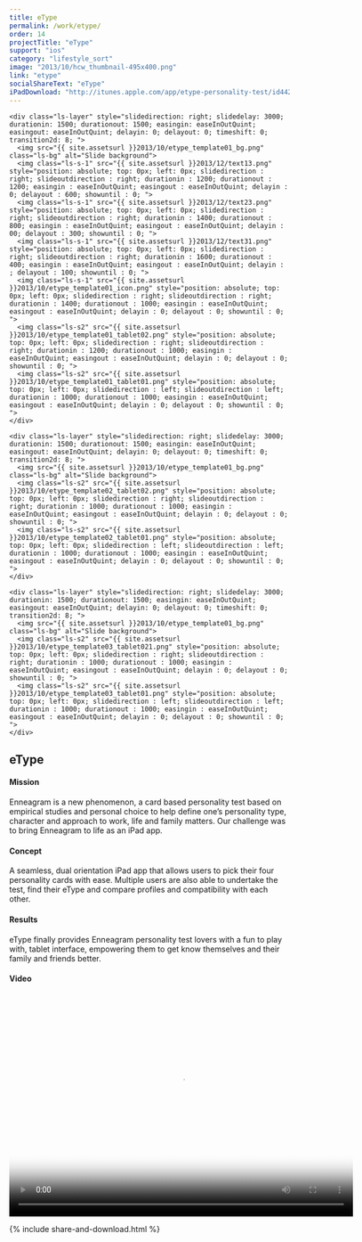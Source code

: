 ```yaml
---
title: eType
permalink: /work/etype/
order: 14
projectTitle: "eType"
support: "ios"
category: "lifestyle_sort"
image: "2013/10/hcw_thumbnail-495x400.png"
link: "etype"
socialShareText: "eType"
iPadDownload: "http://itunes.apple.com/app/etype-personality-test/id442888479?ls=1&mt=8"
---
```

<div class="avia-layerslider solid_bottom_border">
  <div id="layerslider_1" class="ls-wp-container">

    <div class="ls-layer" style="slidedirection: right; slidedelay: 3000; durationin: 1500; durationout: 1500; easingin: easeInOutQuint; easingout: easeInOutQuint; delayin: 0; delayout: 0; timeshift: 0; transition2d: 8; ">
      <img src="{{ site.assetsurl }}2013/10/etype_template01_bg.png" class="ls-bg" alt="Slide background">
      <img class="ls-s-1" src="{{ site.assetsurl }}2013/12/text13.png" style="position: absolute; top: 0px; left: 0px; slidedirection : right; slideoutdirection : right; durationin : 1200; durationout : 1200; easingin : easeInOutQuint; easingout : easeInOutQuint; delayin : 0; delayout : 600; showuntil : 0; ">
      <img class="ls-s-1" src="{{ site.assetsurl }}2013/12/text23.png" style="position: absolute; top: 0px; left: 0px; slidedirection : right; slideoutdirection : right; durationin : 1400; durationout : 800; easingin : easeInOutQuint; easingout : easeInOutQuint; delayin : 00; delayout : 300; showuntil : 0; ">
      <img class="ls-s-1" src="{{ site.assetsurl }}2013/12/text31.png" style="position: absolute; top: 0px; left: 0px; slidedirection : right; slideoutdirection : right; durationin : 1600; durationout : 400; easingin : easeInOutQuint; easingout : easeInOutQuint; delayin : ; delayout : 100; showuntil : 0; ">
      <img class="ls-s-1" src="{{ site.assetsurl }}2013/10/etype_template01_icon.png" style="position: absolute; top: 0px; left: 0px; slidedirection : right; slideoutdirection : right; durationin : 1400; durationout : 1000; easingin : easeInOutQuint; easingout : easeInOutQuint; delayin : 0; delayout : 0; showuntil : 0; ">
      <img class="ls-s2" src="{{ site.assetsurl }}2013/10/etype_template01_tablet02.png" style="position: absolute; top: 0px; left: 0px; slidedirection : right; slideoutdirection : right; durationin : 1200; durationout : 1000; easingin : easeInOutQuint; easingout : easeInOutQuint; delayin : 0; delayout : 0; showuntil : 0; ">
      <img class="ls-s2" src="{{ site.assetsurl }}2013/10/etype_template01_tablet01.png" style="position: absolute; top: 0px; left: 0px; slidedirection : left; slideoutdirection : left; durationin : 1000; durationout : 1000; easingin : easeInOutQuint; easingout : easeInOutQuint; delayin : 0; delayout : 0; showuntil : 0; ">
    </div>

    <div class="ls-layer" style="slidedirection: right; slidedelay: 3000; durationin: 1500; durationout: 1500; easingin: easeInOutQuint; easingout: easeInOutQuint; delayin: 0; delayout: 0; timeshift: 0; transition2d: 8; ">
      <img src="{{ site.assetsurl }}2013/10/etype_template01_bg.png" class="ls-bg" alt="Slide background">
      <img class="ls-s2" src="{{ site.assetsurl }}2013/10/etype_template02_tablet02.png" style="position: absolute; top: 0px; left: 0px; slidedirection : right; slideoutdirection : right; durationin : 1000; durationout : 1000; easingin : easeInOutQuint; easingout : easeInOutQuint; delayin : 0; delayout : 0; showuntil : 0; ">
      <img class="ls-s2" src="{{ site.assetsurl }}2013/10/etype_template02_tablet01.png" style="position: absolute; top: 0px; left: 0px; slidedirection : left; slideoutdirection : left; durationin : 1000; durationout : 1000; easingin : easeInOutQuint; easingout : easeInOutQuint; delayin : 0; delayout : 0; showuntil : 0; ">
    </div>

    <div class="ls-layer" style="slidedirection: right; slidedelay: 3000; durationin: 1500; durationout: 1500; easingin: easeInOutQuint; easingout: easeInOutQuint; delayin: 0; delayout: 0; timeshift: 0; transition2d: 8; ">
      <img src="{{ site.assetsurl }}2013/10/etype_template01_bg.png" class="ls-bg" alt="Slide background">
      <img class="ls-s2" src="{{ site.assetsurl }}2013/10/etype_template03_tablet021.png" style="position: absolute; top: 0px; left: 0px; slidedirection : right; slideoutdirection : right; durationin : 1000; durationout : 1000; easingin : easeInOutQuint; easingout : easeInOutQuint; delayin : 0; delayout : 0; showuntil : 0; ">
      <img class="ls-s2" src="{{ site.assetsurl }}2013/10/etype_template03_tablet01.png" style="position: absolute; top: 0px; left: 0px; slidedirection : left; slideoutdirection : left; durationin : 1000; durationout : 1000; easingin : easeInOutQuint; easingout : easeInOutQuint; delayin : 0; delayout : 0; showuntil : 0; ">
    </div>
  </div>
</div>

<div class="wrapper content project-detail" markdown="1">
  <h2 class="content-h2 with-bottom-line">eType</h2>

#### Mission

Enneagram is a new phenomenon, a card based personality test based on empirical studies and personal choice to help define one’s personality type, character and approach to work, life and family matters. Our challenge was to bring Enneagram to life as an iPad app.

#### Concept

A seamless, dual orientation iPad app that allows users to pick their four personality cards with ease. Multiple users are also able to undertake the test, find their eType and compare profiles and compatibility with each other.

#### Results

eType finally provides Enneagram personality test lovers with a fun to play with, tablet interface, empowering them to get know themselves and their family and friends better.

#### Video

<link href="http://vjs.zencdn.net/4.4/video-js.css" rel="stylesheet" />
<script type="text/javascript" src="http://vjs.zencdn.net/4.4/video.js"></script>
<video class="video-js vjs-default-skin" controls="controls" preload="auto" width="618" height="400" poster="{{ site.assetsurl }}2014/05/etypethumbnail.jpg" data-setup="{}">
  <source src="{{ site.assetsurl }}videos/eType.mp4" type="video/mp4" ></source>
  <source src="{{ site.assetsurl }}videos/eType.webm" type="video/webm" ></source>
  <source src="{{ site.assetsurl }}videos/eType.ogv" type="video/ogg" ></source>
</video>

</div>

{% include share-and-download.html %}

<script>
$(document).ready(function() {
  if (typeof $.fn.layerSlider == "undefined") {
    lsShowNotice('layerslider_1','jquery');
  }
  else if (typeof $.transit == "undefined" || typeof $.transit.modifiedForLayerSlider == "undefined") {
    lsShowNotice('layerslider_1', 'transit');
  }
  else
  {
    $("#layerslider_1").layerSlider({
      width : '1440px',
      height : '650px',
      responsive : true,
      responsiveUnder : 0,
      sublayerContainer : 0,
      autoStart : false,
      pauseOnHover : true,
      firstLayer : 1,
      animateFirstLayer : true,
      randomSlideshow : false,
      twoWaySlideshow : true,
      loops : 0,
      forceLoopNum : true,
      autoPlayVideos : true,
      autoPauseSlideshow : 'auto',
      youtubePreview : 'maxresdefault.jpg',
      keybNav : true,
      touchNav : true,
      skin : 'fullwidth',
      skinsPath : '../../css/LayerSlider/skins/',
      globalBGColor : '#ffffff',
      navPrevNext : true,
      navStartStop : false,
      navButtons : true,
      hoverPrevNext : true,
      hoverBottomNav : false,
      showBarTimer : false,
      showCircleTimer : true,
      thumbnailNavigation : 'disabled',
      tnWidth : 100,
      tnHeight : 60,
      tnContainerWidth : '60%',
      tnActiveOpacity : 35,
      tnInactiveOpacity : 100,
      imgPreload : true,
      yourLogo : false,
      yourLogoStyle : 'left: 10px; top: 10px;',
      yourLogoLink : false,
      yourLogoTarget : '_self',
      cbInit : function(element) { },
      cbStart : function(data) { },
      cbStop : function(data) { },
      cbPause : function(data) { },
      cbAnimStart : function(data) { },
      cbAnimStop : function(data) { },
      cbPrev : function(data) { },
      cbNext : function(data) { }
    });
  }
});
</script>
